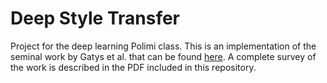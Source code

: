 # Deep Style Transfer
Project for the deep learning Polimi class. This is an implementation of the seminal work by Gatys et al. that can be found [here](https://arxiv.org/abs/1508.06576).
A complete survey of the work is described in the PDF included in this repository. 

